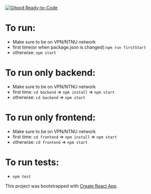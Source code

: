 [![Gitpod Ready-to-Code](https://img.shields.io/badge/Gitpod-Ready--to--Code-blue?logo=gitpod)](https://gitpod.idi.ntnu.no/#https://gitlab.stud.idi.ntnu.no/it2810-h20/team-55/prosjekt-3) 

# To run:
* Make sure to be on VPN/NTNU network
* first time(or when package.json is changed):`npm run firstStart`
* otherwise: `npm start`

# To run only backend:
* Make sure to be on VPN/NTNU network
* first time: `cd backend` => `npm install` => `npm start`
* otherwise: `cd backend` => `npm start`

# To run only frontend:
* Make sure to be on VPN/NTNU network
* first time: `cd frontend` => `npm install` => `npm start`
* otherwise: `cd frontend` => `npm start`

# To run tests:
* `npm test`

This project was bootstrapped with [Create React App](https://github.com/facebook/create-react-app).